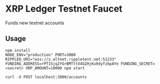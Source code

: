 # XRP Ledger Testnet Faucet

Funds new testnet accounts

## Usage

````
npm install
NODE_ENV="production" PORT=3000 RIPPLED_URI="wss://s.altnet.rippletest.net:51233" FUNDING_ADDRESS=rPT1Sjq2YGrBMTttX4GZHjKu9dyfzbpAYe FUNDING_SECRET=<secret> XRP_AMOUNT=10000 npm start
````

```
curl -X POST localhost:3000/accounts
```